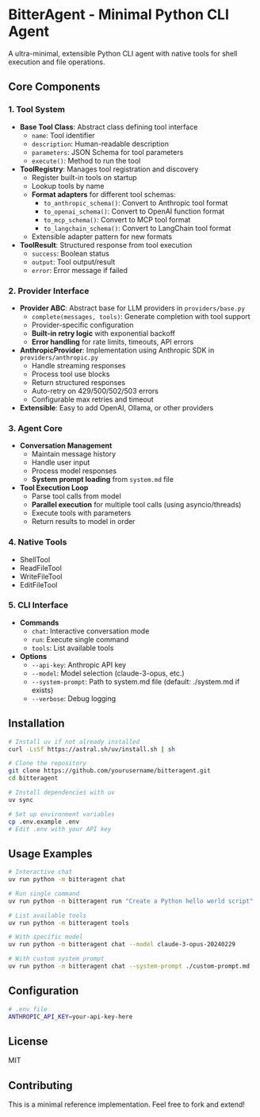 # BitterAgent - Minimal Python CLI Agent

A ultra-minimal, extensible Python CLI agent with native tools for shell execution and file operations.

## Core Components

### 1. Tool System
- **Base Tool Class**: Abstract class defining tool interface
  - `name`: Tool identifier
  - `description`: Human-readable description
  - `parameters`: JSON Schema for tool parameters
  - `execute()`: Method to run the tool
- **ToolRegistry**: Manages tool registration and discovery
  - Register built-in tools on startup
  - Lookup tools by name
  - **Format adapters** for different tool schemas:
    - `to_anthropic_schema()`: Convert to Anthropic tool format
    - `to_openai_schema()`: Convert to OpenAI function format
    - `to_mcp_schema()`: Convert to MCP tool format
    - `to_langchain_schema()`: Convert to LangChain tool format
  - Extensible adapter pattern for new formats
- **ToolResult**: Structured response from tool execution
  - `success`: Boolean status
  - `output`: Tool output/result
  - `error`: Error message if failed

### 2. Provider Interface
- **Provider ABC**: Abstract base for LLM providers in `providers/base.py`
  - `complete(messages, tools)`: Generate completion with tool support
  - Provider-specific configuration
  - **Built-in retry logic** with exponential backoff
  - **Error handling** for rate limits, timeouts, API errors
- **AnthropicProvider**: Implementation using Anthropic SDK in `providers/anthropic.py`
  - Handle streaming responses
  - Process tool use blocks
  - Return structured responses
  - Auto-retry on 429/500/502/503 errors
  - Configurable max retries and timeout
- **Extensible**: Easy to add OpenAI, Ollama, or other providers

### 3. Agent Core
- **Conversation Management**
  - Maintain message history
  - Handle user input
  - Process model responses
  - **System prompt loading** from `system.md` file
- **Tool Execution Loop**
  - Parse tool calls from model
  - **Parallel execution** for multiple tool calls (using asyncio/threads)
  - Execute tools with parameters
  - Return results to model in order

### 4. Native Tools
- ShellTool
- ReadFileTool
- WriteFileTool
- EditFileTool

### 5. CLI Interface
- **Commands**
  - `chat`: Interactive conversation mode
  - `run`: Execute single command
  - `tools`: List available tools
- **Options**
  - `--api-key`: Anthropic API key
  - `--model`: Model selection (claude-3-opus, etc.)
  - `--system-prompt`: Path to system.md file (default: ./system.md if exists)
  - `--verbose`: Debug logging

## Installation

```bash
# Install uv if not already installed
curl -LsSf https://astral.sh/uv/install.sh | sh

# Clone the repository
git clone https://github.com/yourusername/bitteragent.git
cd bitteragent

# Install dependencies with uv
uv sync

# Set up environment variables
cp .env.example .env
# Edit .env with your API key
```

## Usage Examples

```bash
# Interactive chat
uv run python -m bitteragent chat

# Run single command
uv run python -m bitteragent run "Create a Python hello world script"

# List available tools
uv run python -m bitteragent tools

# With specific model
uv run python -m bitteragent chat --model claude-3-opus-20240229

# With custom system prompt
uv run python -m bitteragent chat --system-prompt ./custom-prompt.md
```

## Configuration

```bash
# .env file
ANTHROPIC_API_KEY=your-api-key-here
```

## License

MIT

## Contributing

This is a minimal reference implementation. Feel free to fork and extend!